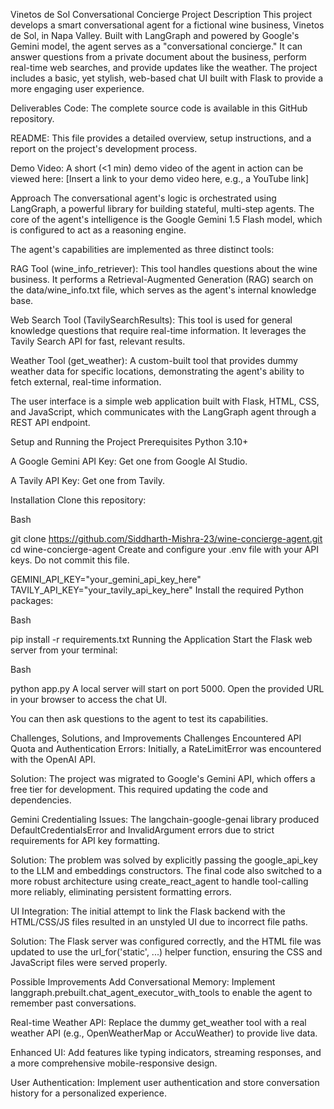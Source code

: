 Vinetos de Sol Conversational Concierge
Project Description
This project develops a smart conversational agent for a fictional wine business, Vinetos de Sol, in Napa Valley. Built with LangGraph and powered by Google's Gemini model, the agent serves as a "conversational concierge." It can answer questions from a private document about the business, perform real-time web searches, and provide updates like the weather. The project includes a basic, yet stylish, web-based chat UI built with Flask to provide a more engaging user experience.

Deliverables
Code: The complete source code is available in this GitHub repository.

README: This file provides a detailed overview, setup instructions, and a report on the project's development process.

Demo Video: A short (<1 min) demo video of the agent in action can be viewed here: [Insert a link to your demo video here, e.g., a YouTube link]

Approach
The conversational agent's logic is orchestrated using LangGraph, a powerful library for building stateful, multi-step agents. The core of the agent's intelligence is the Google Gemini 1.5 Flash model, which is configured to act as a reasoning engine.

The agent's capabilities are implemented as three distinct tools:

RAG Tool (wine_info_retriever): This tool handles questions about the wine business. It performs a Retrieval-Augmented Generation (RAG) search on the data/wine_info.txt file, which serves as the agent's internal knowledge base.

Web Search Tool (TavilySearchResults): This tool is used for general knowledge questions that require real-time information. It leverages the Tavily Search API for fast, relevant results.

Weather Tool (get_weather): A custom-built tool that provides dummy weather data for specific locations, demonstrating the agent's ability to fetch external, real-time information.

The user interface is a simple web application built with Flask, HTML, CSS, and JavaScript, which communicates with the LangGraph agent through a REST API endpoint.

Setup and Running the Project
Prerequisites
Python 3.10+

A Google Gemini API Key: Get one from Google AI Studio.

A Tavily API Key: Get one from Tavily.

Installation
Clone this repository:

Bash

git clone https://github.com/Siddharth-Mishra-23/wine-concierge-agent.git
cd wine-concierge-agent
Create and configure your .env file with your API keys. Do not commit this file.

GEMINI_API_KEY="your_gemini_api_key_here"
TAVILY_API_KEY="your_tavily_api_key_here"
Install the required Python packages:

Bash

pip install -r requirements.txt
Running the Application
Start the Flask web server from your terminal:

Bash

python app.py
A local server will start on port 5000. Open the provided URL in your browser to access the chat UI.

You can then ask questions to the agent to test its capabilities.

Challenges, Solutions, and Improvements
Challenges Encountered
API Quota and Authentication Errors: Initially, a RateLimitError was encountered with the OpenAI API.

Solution: The project was migrated to Google's Gemini API, which offers a free tier for development. This required updating the code and dependencies.

Gemini Credentialing Issues: The langchain-google-genai library produced DefaultCredentialsError and InvalidArgument errors due to strict requirements for API key formatting.

Solution: The problem was solved by explicitly passing the google_api_key to the LLM and embeddings constructors. The final code also switched to a more robust architecture using create_react_agent to handle tool-calling more reliably, eliminating persistent formatting errors.

UI Integration: The initial attempt to link the Flask backend with the HTML/CSS/JS files resulted in an unstyled UI due to incorrect file paths.

Solution: The Flask server was configured correctly, and the HTML file was updated to use the url_for('static', ...) helper function, ensuring the CSS and JavaScript files were served properly.

Possible Improvements
Add Conversational Memory: Implement langgraph.prebuilt.chat_agent_executor_with_tools to enable the agent to remember past conversations.

Real-time Weather API: Replace the dummy get_weather tool with a real weather API (e.g., OpenWeatherMap or AccuWeather) to provide live data.

Enhanced UI: Add features like typing indicators, streaming responses, and a more comprehensive mobile-responsive design.

User Authentication: Implement user authentication and store conversation history for a personalized experience.
